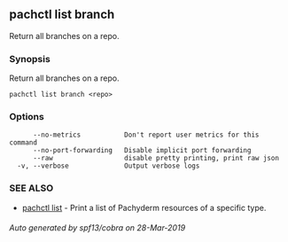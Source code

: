 ## pachctl list branch

Return all branches on a repo.

### Synopsis


Return all branches on a repo.

```
pachctl list branch <repo>
```

### Options

```
      --no-metrics           Don't report user metrics for this command
      --no-port-forwarding   Disable implicit port forwarding
      --raw                  disable pretty printing, print raw json
  -v, --verbose              Output verbose logs
```

### SEE ALSO
* [pachctl list](pachctl_list.md)	 - Print a list of Pachyderm resources of a specific type.

###### Auto generated by spf13/cobra on 28-Mar-2019
